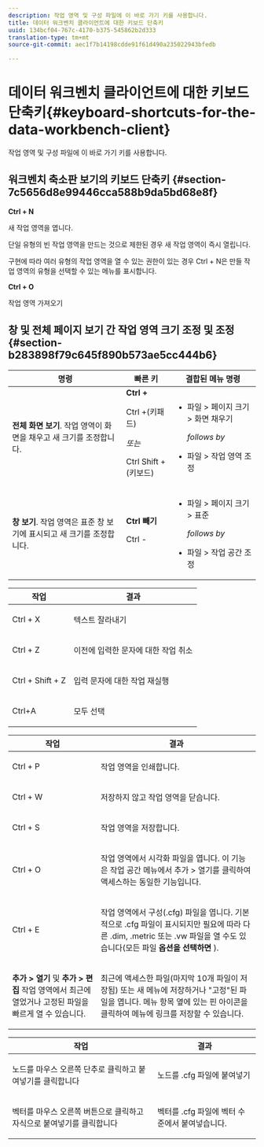 ```yaml
---
description: 작업 영역 및 구성 파일에 이 바로 가기 키를 사용합니다.
title: 데이터 워크벤치 클라이언트에 대한 키보드 단축키
uuid: 134bcf04-767c-4170-b375-545862b2d333
translation-type: tm+mt
source-git-commit: aec1f7b14198cdde91f61d490a235022943bfedb

---
```



# 데이터 워크벤치 클라이언트에 대한 키보드 단축키{#keyboard-shortcuts-for-the-data-workbench-client}

작업 영역 및 구성 파일에 이 바로 가기 키를 사용합니다.

## 워크벤치 축소판 보기의 키보드 단축키 {#section-7c5656d8e99446cca588b9da5bd68e8f}

**Ctrl + N**

새 작업 영역을 엽니다.

단일 유형의 빈 작업 영역을 만드는 것으로 제한된 경우 새 작업 영역이 즉시 열립니다.

구현에 따라 여러 유형의 작업 영역을 열 수 있는 권한이 있는 경우 Ctrl + N은 만들 작업 영역의 유형을 선택할 수 있는 메뉴를 표시합니다.

**Ctrl + O**

작업 영역 가져오기

## 창 및 전체 페이지 보기 간 작업 영역 크기 조정 및 조정 {#section-b283898f79c645f890b573ae5cc444b6}

<table id="table_A01C514C99F043338D183A6839E03DEA"> 
 <thead> 
  <tr> 
   <th colname="col1" class="entry"> 명령 </th> 
   <th colname="col2" class="entry"> 빠른 키 </th> 
   <th colname="col3" class="entry"> 결합된 메뉴 명령 </th> 
  </tr>
 </thead>
 <tbody> 
  <tr> 
   <td colname="col1"> <p><b>전체 화면 보기</b>. 작업 영역이 화면을 채우고 새 크기를 조정합니다. </p> </td> 
   <td colname="col2"><b>Ctrl +</b> <p>Ctrl +(키패드) </p> <p><i>또는</i> </p> <p>Ctrl Shift +(키보드) </p> </td> 
   <td colname="col3"> 
    <ul id="ul_C7C731B894D946D9916F50806F015857"> 
     <li id="li_452B4C119B1A40038A408CFFC53653A9"><span class="uicontrol"> 파일</span> &gt; <span class="uicontrol"> 페이지 크기</span> &gt; 화면 <span class="uicontrol"> 채우기</span> <p><i>follows by</i> </p> </li> 
     <li id="li_DE9B8B31B9F24A6AA68A1D0DB886B501"><span class="uicontrol"> 파일</span> &gt; <span class="uicontrol"> 작업 영역 조정</span> </li> 
    </ul> </td> 
  </tr> 
  <tr> 
   <td colname="col1"> <p><b>창 보기</b>. 작업 영역은 표준 창 보기에 표시되고 새 크기를 조정합니다. </p> </td> 
   <td colname="col2"><b>Ctrl 빼기</b> <p>Ctrl - </p> </td> 
   <td colname="col3"> 
    <ul id="ul_3474B9EFD69343C09BC84E485D896C28"> 
     <li id="li_820BAED76FF24A5785E6D89C5C692DD5">파일 &gt; 페이지 크기 &gt; 표준 <p><i>follows by</i> </p> </li> 
     <li id="li_337789F282CE4C2C990C67B115782454">파일 &gt; 작업 공간 조정 </li> 
    </ul> </td> 
  </tr> 
 </tbody> 
</table>

<!-- <a id="section_0597BF92E1AF4BCF9F1C8CEFFE52649A"></a> -->

<table id="table_B774FDAD85AD443897F0F9BC3EC843C7"> 
 <thead> 
  <tr> 
   <th colname="col1" class="entry"> 작업 </th> 
   <th colname="col2" class="entry"> 결과 </th> 
  </tr>
 </thead>
 <tbody> 
  <tr> 
   <td colname="col1"> <p>Ctrl + X </p> </td> 
   <td colname="col2"> <p>텍스트 잘라내기 </p> </td> 
  </tr> 
  <tr> 
   <td colname="col1"> <p>Ctrl + Z </p> </td> 
   <td colname="col2"> <p>이전에 입력한 문자에 대한 작업 취소 </p> </td> 
  </tr> 
  <tr> 
   <td colname="col1"> <p>Ctrl + Shift + Z </p> </td> 
   <td colname="col2"> <p>입력 문자에 대한 작업 재실행 </p> </td> 
  </tr> 
  <tr> 
   <td colname="col1"> <p>Ctrl+A </p> </td> 
   <td colname="col2"> <p>모두 선택 </p> </td> 
  </tr> 
 </tbody> 
</table>

<table id="table_BFCDE46CE5F64AF291A67EC488EF92A1"> 
 <thead> 
  <tr> 
   <th colname="col1" class="entry"> 작업 </th> 
   <th colname="col2" class="entry"> 결과 </th> 
  </tr>
 </thead>
 <tbody> 
  <tr> 
   <td colname="col1"> <p>Ctrl + P </p> </td> 
   <td colname="col2"> <p>작업 영역을 인쇄합니다. </p> </td> 
  </tr> 
  <tr> 
   <td colname="col1"> <p>Ctrl + W </p> </td> 
   <td colname="col2"> <p>저장하지 않고 작업 영역을 닫습니다. </p> </td> 
  </tr> 
  <tr> 
   <td colname="col1"> <p>Ctrl + S </p> </td> 
   <td colname="col2"> <p>작업 영역을 저장합니다. </p> </td> 
  </tr> 
  <tr> 
   <td colname="col1"> <p>Ctrl + O </p> </td> 
   <td colname="col2"> <p>작업 영역에서 시각화 파일을 엽니다. 이 기능은 작업 공간 메뉴에서 추가 &gt; 열기를 클릭하여 액세스하는 동일한 기능입니다. </p> </td> 
  </tr> 
  <tr> 
   <td colname="col1"> <p>Ctrl + E </p> </td> 
   <td colname="col2"> <p>작업 영역에서 구성(.cfg) 파일을 엽니다. 기본적으로 .cfg 파일이 표시되지만 필요에 따라 다른 .dim, .metric 또는 .vw 파일을 열 수도 있습니다(모든 파일 <b>옵션을 선택하면</b> ). </p> </td> 
  </tr> 
  <tr> 
   <td colname="col1"> <p><b>추가 &gt; 열기</b> 및 <b>추가 &gt; 편집</b> 작업 영역에서 최근에 열었거나 고정된 파일을 빠르게 열 수 있습니다. </p> </td> 
   <td colname="col2"> <p>최근에 액세스한 파일(마지막 10개 파일이 저장됨) 또는 새 메뉴에 저장하거나 "고정"된 파일을 엽니다. 메뉴 항목 옆에 있는 핀 아이콘을 클릭하여 메뉴에 링크를 저장할 수 있습니다. </p> </td> 
  </tr> 
 </tbody> 
</table>

<table id="table_99414A5999F94A2EAB2BBBA27EE487F5"> 
 <thead> 
  <tr> 
   <th colname="col1" class="entry"> 작업 </th> 
   <th colname="col2" class="entry"> 결과 </th> 
  </tr>
 </thead>
 <tbody> 
  <tr> 
   <td colname="col1"> <p>노드를 마우스 오른쪽 단추로 클릭하고 <span class="uicontrol"> 붙여넣기를 클릭합니다</span> </p> </td> 
   <td colname="col2"> <p>노드를 <span class="filepath"> .cfg</span> 파일에 붙여넣기 </p> </td> 
  </tr> 
  <tr> 
   <td colname="col1"> <p>벡터를 마우스 오른쪽 버튼으로 클릭하고 <span class="uicontrol"> 자식으로 붙여넣기를 클릭합니다</span> </p> </td> 
   <td colname="col2"> <p>벡터를 <span class="filepath"> .cfg</span> 파일에 벡터 수준에서 붙여넣습니다. </p> </td> 
  </tr> 
 </tbody> 
</table>
